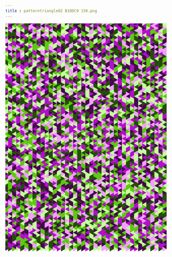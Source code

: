 ```yaml
---
title : patterntriangle02 B10DC9 150.png
---
```

![patterntriangle02_B10DC9_150.png](../img/patterntriangle02_B10DC9_150.png)
